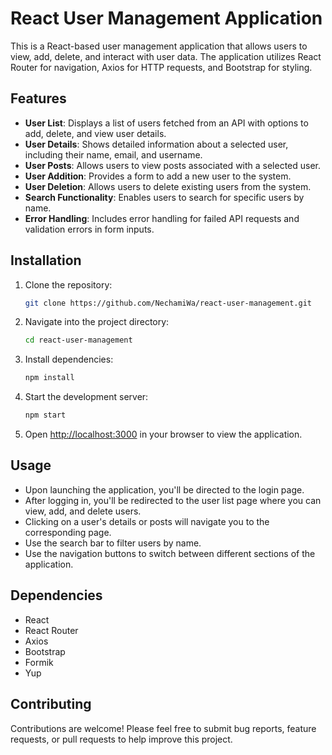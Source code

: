# React User Management Application

This is a React-based user management application that allows users to view, add, delete, and interact with user data. The application utilizes React Router for navigation, Axios for HTTP requests, and Bootstrap for styling.

## Features

- **User List**: Displays a list of users fetched from an API with options to add, delete, and view user details.
- **User Details**: Shows detailed information about a selected user, including their name, email, and username.
- **User Posts**: Allows users to view posts associated with a selected user.
- **User Addition**: Provides a form to add a new user to the system.
- **User Deletion**: Allows users to delete existing users from the system.
- **Search Functionality**: Enables users to search for specific users by name.
- **Error Handling**: Includes error handling for failed API requests and validation errors in form inputs.

## Installation

1. Clone the repository:

   ```bash
   git clone https://github.com/NechamiWa/react-user-management.git
   ```

2. Navigate into the project directory:

   ```bash
   cd react-user-management
   ```

3. Install dependencies:

   ```bash
   npm install
   ```

4. Start the development server:

   ```bash
   npm start
   ```

5. Open [http://localhost:3000](http://localhost:3000) in your browser to view the application.

## Usage

- Upon launching the application, you'll be directed to the login page.
- After logging in, you'll be redirected to the user list page where you can view, add, and delete users.
- Clicking on a user's details or posts will navigate you to the corresponding page.
- Use the search bar to filter users by name.
- Use the navigation buttons to switch between different sections of the application.

## Dependencies

- React
- React Router
- Axios
- Bootstrap
- Formik
- Yup

## Contributing

Contributions are welcome! Please feel free to submit bug reports, feature requests, or pull requests to help improve this project.
